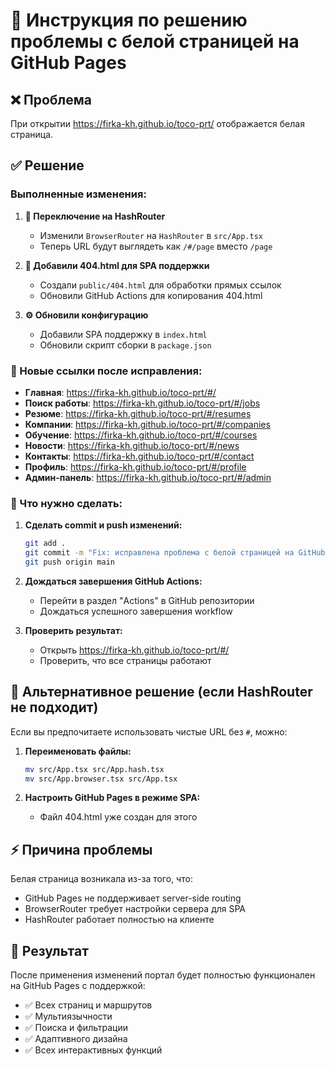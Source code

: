 # 🚀 Инструкция по решению проблемы с белой страницей на GitHub Pages

## ❌ Проблема
При открытии https://firka-kh.github.io/toco-prt/ отображается белая страница.

## ✅ Решение

### Выполненные изменения:

1. **🔄 Переключение на HashRouter**
   - Изменили `BrowserRouter` на `HashRouter` в `src/App.tsx`
   - Теперь URL будут выглядеть как `/#/page` вместо `/page`

2. **📄 Добавили 404.html для SPA поддержки**
   - Создали `public/404.html` для обработки прямых ссылок
   - Обновили GitHub Actions для копирования 404.html

3. **⚙️ Обновили конфигурацию**
   - Добавили SPA поддержку в `index.html`
   - Обновили скрипт сборки в `package.json`

### 🔗 Новые ссылки после исправления:

- **Главная**: https://firka-kh.github.io/toco-prt/#/
- **Поиск работы**: https://firka-kh.github.io/toco-prt/#/jobs
- **Резюме**: https://firka-kh.github.io/toco-prt/#/resumes
- **Компании**: https://firka-kh.github.io/toco-prt/#/companies
- **Обучение**: https://firka-kh.github.io/toco-prt/#/courses
- **Новости**: https://firka-kh.github.io/toco-prt/#/news
- **Контакты**: https://firka-kh.github.io/toco-prt/#/contact
- **Профиль**: https://firka-kh.github.io/toco-prt/#/profile
- **Админ-панель**: https://firka-kh.github.io/toco-prt/#/admin

### 📝 Что нужно сделать:

1. **Сделать commit и push изменений:**
   ```bash
   git add .
   git commit -m "Fix: исправлена проблема с белой страницей на GitHub Pages"
   git push origin main
   ```

2. **Дождаться завершения GitHub Actions:**
   - Перейти в раздел "Actions" в GitHub репозитории
   - Дождаться успешного завершения workflow

3. **Проверить результат:**
   - Открыть https://firka-kh.github.io/toco-prt/#/
   - Проверить, что все страницы работают

## 🔧 Альтернативное решение (если HashRouter не подходит)

Если вы предпочитаете использовать чистые URL без `#`, можно:

1. **Переименовать файлы:**
   ```bash
   mv src/App.tsx src/App.hash.tsx
   mv src/App.browser.tsx src/App.tsx
   ```

2. **Настроить GitHub Pages в режиме SPA:**
   - Файл 404.html уже создан для этого

## ⚡ Причина проблемы

Белая страница возникала из-за того, что:
- GitHub Pages не поддерживает server-side routing
- BrowserRouter требует настройки сервера для SPA
- HashRouter работает полностью на клиенте

## 🎯 Результат

После применения изменений портал будет полностью функционален на GitHub Pages с поддержкой:
- ✅ Всех страниц и маршрутов
- ✅ Мультиязычности
- ✅ Поиска и фильтрации
- ✅ Адаптивного дизайна
- ✅ Всех интерактивных функций
